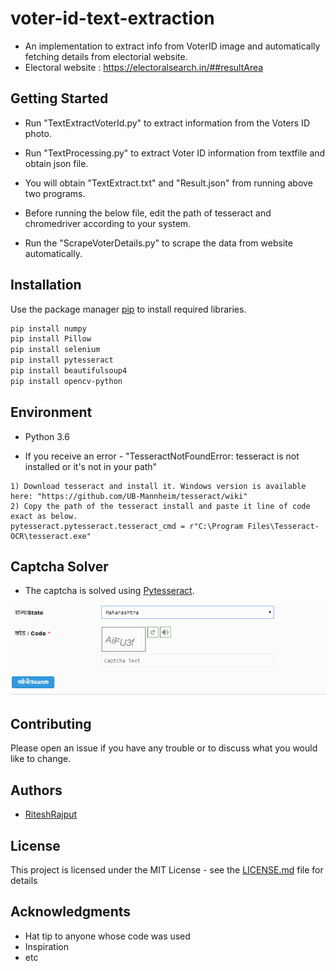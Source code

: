 # voter-id-text-extraction

* An implementation to extract info from VoterID image and automatically fetching details from electorial website.
* Electoral website : https://electoralsearch.in/##resultArea

## Getting Started

* Run "TextExtractVoterId.py" to extract information from the Voters ID photo.

* Run "TextProcessing.py" to extract Voter ID information from textfile and obtain json file.

* You will obtain "TextExtract.txt" and "Result.json" from running above two programs.

* Before running the below file, edit the path of tesseract and chromedriver according to your system.

* Run the "ScrapeVoterDetails.py" to scrape the data from website automatically.

## Installation

Use the package manager [pip](https://pip.pypa.io/en/stable/) to install required libraries.

```bash
pip install numpy
pip install Pillow
pip install selenium
pip install pytesseract
pip install beautifulsoup4
pip install opencv-python
```

## Environment

* Python 3.6

* If you receive an error - "TesseractNotFoundError: tesseract is not installed or it's not in your path"

```
1) Download tesseract and install it. Windows version is available here: "https://github.com/UB-Mannheim/tesseract/wiki"
2) Copy the path of the tesseract install and paste it line of code exact as below.
pytesseract.pytesseract.tesseract_cmd = r"C:\Program Files\Tesseract-OCR\tesseract.exe"
```

## Captcha Solver

* The captcha is solved using [Pytesseract](https://pypi.org/project/pytesseract/). 

<p align="center">
  <img src="README_gif.gif">
</p>

## Contributing
Please open an issue if you have any trouble or to discuss what you would like to change.

## Authors

* [RiteshRajput](https://github.com/riteshrajput/)

## License

This project is licensed under the MIT License - see the [LICENSE.md](LICENSE) file for details

## Acknowledgments

* Hat tip to anyone whose code was used
* Inspiration
* etc
